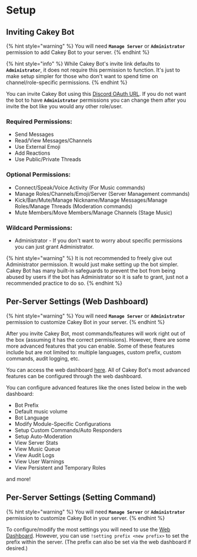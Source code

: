 # Setup

## Inviting Cakey Bot

{% hint style="warning" %}
You will need **`Manage Server`** or **`Administrator`** permission to add Cakey Bot to your server.
{% endhint %}

{% hint style="info" %}
While Cakey Bot's invite link defaults to **`Administrator`**, it does not require this permission to function. It's just to make setup simpler for those who don't want to spend time on channel/role-specific permissions.
{% endhint %}

You can invite Cakey Bot using this [Discord OAuth URL](https://cakeybot.app/invite). If you do not want the bot to have **`Administrator`** permissions you can change them after you invite the bot like you would any other role/user.

### Required Permissions:

* Send Messages
* Read/View Messages/Channels
* Use External Emoji
* Add Reactions
* Use Public/Private Threads

### Optional Permissions:

* Connect/Speak/Voice Activity \(For Music commands\)
* Manage Roles/Channels/Emoji/Server \(Server Management commands\)
* Kick/Ban/Mute/Manage Nickname/Manage Messages/Manage Roles/Manage Threads \(Moderation commands\)
* Mute Members/Move Members/Manage Channels \(Stage Music\)

### Wildcard Permissions:

* Administrator - If you don't want to worry about specific permissions you can just grant Administrator.

{% hint style="warning" %}
It is not recommended to freely give out Administrator permission. It would just make setting up the bot simpler. Cakey Bot has many built-in safeguards to prevent the bot from being abused by users if the bot has Administrator so it is safe to grant, just not a recommended practice to do so.
{% endhint %}

## Per-Server Settings \(Web Dashboard\)

{% hint style="warning" %}
You will need **`Manage Server`** or **`Administrator`** permission to customize Cakey Bot in your server.
{% endhint %}

After you invite Cakey Bot, most commands/features will work right out of the box \(assuming it has the correct permissions\). However, there are some more advanced features that you can enable. Some of these features include but are not limited to: multiple languages, custom prefix, custom commands, audit logging, etc.

You can access the web dashboard [here](https://cakeybot.app/dashboard/public). All of Cakey Bot's most advanced features can be configured through the web dashboard.

You can configure advanced features like the ones listed below in the web dashboard:

* Bot Prefix
* Default music volume
* Bot Language
* Modify Module-Specific Configurations
* Setup Custom Commands/Auto Responders
* Setup Auto-Moderation
* View Server Stats
* View Music Queue
* View Audit Logs
* View User Warnings
* View Persistent and Temporary Roles

and more!

## Per-Server Settings \(Setting Command\)

{% hint style="warning" %}
You will need **`Manage Server`** or **`Administrator`** permission to customize Cakey Bot in your server.
{% endhint %}

To configure/modify the most settings you will need to use the [Web Dashboard](https://cakeybot.app/dashboard/public/). However, you can use `!setting prefix <new prefix>` to set the prefix within the server. \(The prefix can also be set via the web dashboard if desired.\)

